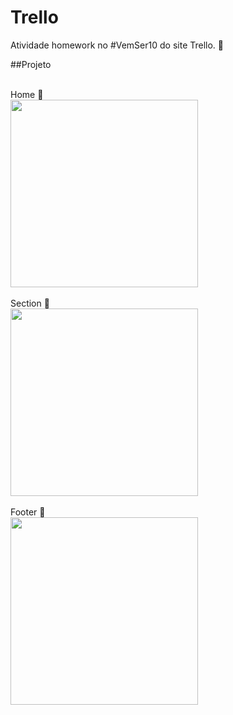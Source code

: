 # Trello

Atividade homework no #VemSer10 do site Trello. 💙

##Projeto


<br>
Home 📌 <br>
<img height="300px" src="https://camo.githubusercontent.com/2103a1a29bd28b2b89355fb0574d8379384d4ff27074d25900cc4c0c8aa055e4/68747470733a2f2f692e696d6775722e636f6d2f764738394369362e706e67"> <br>
<br>
Section 📌 <br>
<img height="300px" src="https://camo.githubusercontent.com/d6dc04c22d7da858b8dfd6a8aba86e7a282461452441f03d824f27163c412df8/68747470733a2f2f692e696d6775722e636f6d2f34774d33374b792e706e67"> <br>
<br>
Footer 📌 <br>
<img height="300px" src="https://camo.githubusercontent.com/825aff6943a9bf763ba49b76921b9b608e1255cfc0dc789a168b4aeba0d2f6a2/68747470733a2f2f692e696d6775722e636f6d2f475852463279742e706e67">
